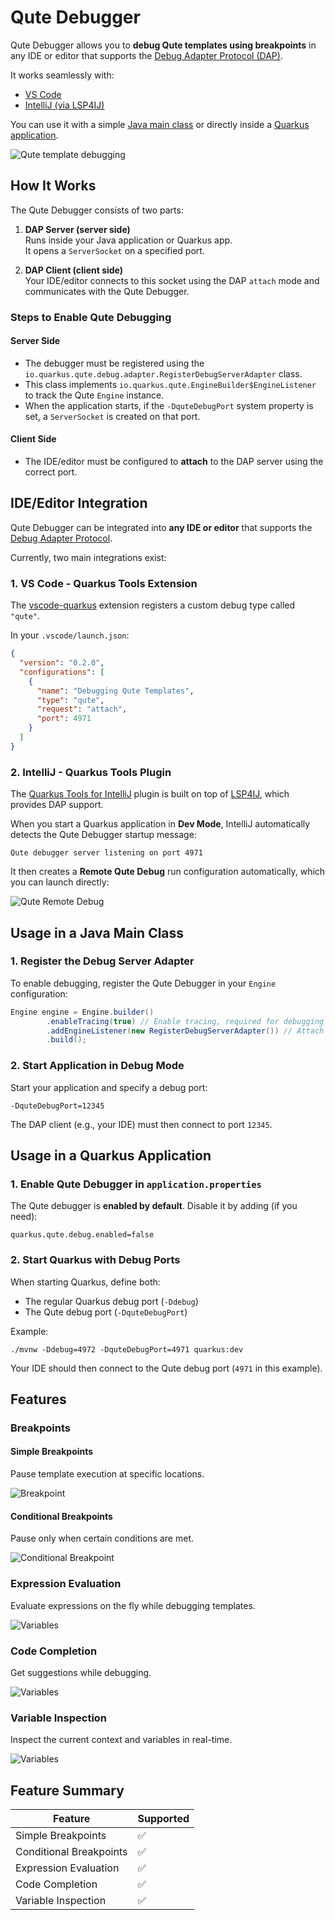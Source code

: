 # Qute Debugger

Qute Debugger allows you to **debug Qute templates using breakpoints** in any IDE or editor that supports the [Debug Adapter Protocol (DAP)](https://microsoft.github.io/debug-adapter-protocol/).

It works seamlessly with:

- [VS Code](https://code.visualstudio.com/)
- [IntelliJ (via LSP4IJ)](https://github.com/redhat-developer/lsp4ij)

You can use it with a simple [Java main class](#usage-in-a-java-main-class) or directly inside a [Quarkus application](#usage-in-a-quarkus-application).

![Qute template debugging](./images/QuteDebuggerDemo.gif)

## How It Works

The Qute Debugger consists of two parts:

1. **DAP Server (server side)**  
   Runs inside your Java application or Quarkus app.  
   It opens a `ServerSocket` on a specified port.

2. **DAP Client (client side)**  
   Your IDE/editor connects to this socket using the DAP `attach` mode and communicates with the Qute Debugger.

### Steps to Enable Qute Debugging

#### Server Side

- The debugger must be registered using the `io.quarkus.qute.debug.adapter.RegisterDebugServerAdapter` class.
- This class implements `io.quarkus.qute.EngineBuilder$EngineListener` to track the Qute `Engine` instance.
- When the application starts, if the `-DquteDebugPort` system property is set, a `ServerSocket` is created on that port.

#### Client Side

- The IDE/editor must be configured to **attach** to the DAP server using the correct port.

## IDE/Editor Integration

Qute Debugger can be integrated into **any IDE or editor** that supports the [Debug Adapter Protocol](https://microsoft.github.io/debug-adapter-protocol/).

Currently, two main integrations exist:

### 1. VS Code - Quarkus Tools Extension

The [vscode-quarkus](https://marketplace.visualstudio.com/items?itemName=redhat.vscode-quarkus) extension registers a custom debug type called `"qute"`.

In your `.vscode/launch.json`:

```json
{
  "version": "0.2.0",
  "configurations": [
    {
      "name": "Debugging Qute Templates",
      "type": "qute",
      "request": "attach",
      "port": 4971
    }
  ]
}
```

### 2. IntelliJ - Quarkus Tools Plugin

The [Quarkus Tools for IntelliJ](https://plugins.jetbrains.com/plugin/13234-quarkus-tools) plugin is built on top of [LSP4IJ](https://plugins.jetbrains.com/plugin/23257-lsp4ij), which provides DAP support.

When you start a Quarkus application in **Dev Mode**, IntelliJ automatically detects the Qute Debugger startup message:

```
Qute debugger server listening on port 4971
```

It then creates a **Remote Qute Debug** run configuration automatically, which you can launch directly:

![Qute Remote Debug](./images/IntelliJ_RemoteQuteDebug_Configuration.png)

## Usage in a Java Main Class

### 1. Register the Debug Server Adapter

To enable debugging, register the Qute Debugger in your `Engine` configuration:

```java
Engine engine = Engine.builder()
        .enableTracing(true) // Enable tracing, required for debugging
        .addEngineListener(new RegisterDebugServerAdapter()) // Attach Qute Debugger
        .build();
```

### 2. Start Application in Debug Mode

Start your application and specify a debug port:

```
-DquteDebugPort=12345
```

The DAP client (e.g., your IDE) must then connect to port `12345`.

## Usage in a Quarkus Application

### 1. Enable Qute Debugger in `application.properties`

The Qute debugger is **enabled by default**. Disable it by adding (if you need):

```properties
quarkus.qute.debug.enabled=false
```

### 2. Start Quarkus with Debug Ports

When starting Quarkus, define both:

- The regular Quarkus debug port (`-Ddebug`)
- The Qute debug port (`-DquteDebugPort`)

Example:

```
./mvnw -Ddebug=4972 -DquteDebugPort=4971 quarkus:dev
```

Your IDE should then connect to the Qute debug port (`4971` in this example).

## Features

### Breakpoints

#### Simple Breakpoints

Pause template execution at specific locations.

![Breakpoint](./images/Breakpoint.png)

#### Conditional Breakpoints

Pause only when certain conditions are met.

![Conditional Breakpoint](./images/ConditionalBreakpoint.png)

### Expression Evaluation

Evaluate expressions on the fly while debugging templates.

![Variables](./images/Evaluation.png)

### Code Completion

Get suggestions while debugging.

![Variables](./images/Completion.png)

### Variable Inspection

Inspect the current context and variables in real-time.

![Variables](./images/Variables.png)

## Feature Summary

| Feature                | Supported |
|------------------------|-----------|
| Simple Breakpoints     | ✅         |
| Conditional Breakpoints| ✅         |
| Expression Evaluation  | ✅         |
| Code Completion        | ✅         |
| Variable Inspection    | ✅         |
